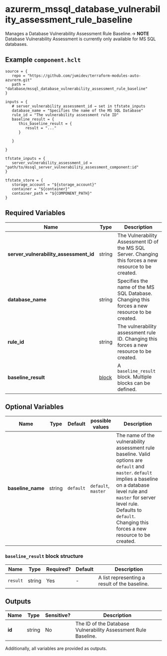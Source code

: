 # azurerm_mssql_database_vulnerability_assessment_rule_baseline

Manages a Database Vulnerability Assessment Rule Baseline.-> **NOTE** Database Vulnerability Assessment is currently only available for MS SQL databases.

## Example `component.hclt`

```hcl
source = {
   repo = "https://github.com/jumidev/terraform-modules-auto-azurerm.git"   
   path = "database/mssql_database_vulnerability_assessment_rule_baseline"   
}

inputs = {
   # server_vulnerability_assessment_id → set in tfstate_inputs
   database_name = "Specifies the name of the MS SQL Database"   
   rule_id = "The vulnerability assessment rule ID"   
   baseline_result = {
      this_baseline_result = {
         result = "..."         
      }
      
   }
   
}

tfstate_inputs = {
   server_vulnerability_assessment_id = "path/to/mssql_server_vulnerability_assessment_component:id"   
}

tfstate_store = {
   storage_account = "${storage_account}"   
   container = "${container}"   
   container_path = "${COMPONENT_PATH}"   
}

```

## Required Variables

| Name | Type |  Description |
| ---- | --------- |  ----------- |
| **server_vulnerability_assessment_id** | string |  The Vulnerability Assessment ID of the MS SQL Server. Changing this forces a new resource to be created. | 
| **database_name** | string |  Specifies the name of the MS SQL Database. Changing this forces a new resource to be created. | 
| **rule_id** | string |  The vulnerability assessment rule ID. Changing this forces a new resource to be created. | 
| **baseline_result** | [block](#baseline_result-block-structure) |  A `baseline_result` block. Multiple blocks can be defined. | 

## Optional Variables

| Name | Type |  Default  |  possible values |  Description |
| ---- | --------- |  ----------- | ----------- | ----------- |
| **baseline_name** | string |  `default`  |  `default`, `master`  |  The name of the vulnerability assessment rule baseline. Valid options are `default` and `master`. `default` implies a baseline on a database level rule and `master` for server level rule. Defaults to `default`. Changing this forces a new resource to be created. | 

### `baseline_result` block structure

| Name | Type | Required? | Default | Description |
| ---- | ---- | --------- | ------- | ----------- |
| `result` | string | Yes | - | A list representing a result of the baseline. |



## Outputs

| Name | Type | Sensitive? | Description |
| ---- | ---- | --------- | --------- |
| **id** | string | No  | The ID of the Database Vulnerability Assessment Rule Baseline. | 

Additionally, all variables are provided as outputs.
